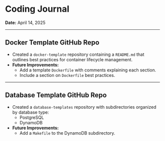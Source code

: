 # Coding Journal

**Date:** April 14, 2025

---

## Docker Template GitHub Repo

- Created a `docker-template` repository containing a `README.md` that outlines best practices for container lifecycle management.
- **Future Improvements:**
  - Add a template `Dockerfile` with comments explaining each section.
  - Include a section on `Dockerfile` best practices.

---

## Database Template GitHub Repo

- Created a `database-templates` repository with subdirectories organized by database type:
  - PostgreSQL
  - DynamoDB
- **Future Improvements:**
  - Add a `Makefile` to the DynamoDB subdirectory.